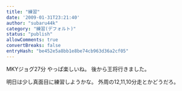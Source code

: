 ```yaml
---
title: "練習"
date: '2009-01-31T23:21:40'
author: "subaru44k"
category: "練習(デフォルト)"
status: "publish"
allowComments: true
convertBreaks: false
entryHash: "be452e5a8bb1e8be74cb963d36a2cf05"
---
```

MKYジョグ27分
やっぱ楽しいね。
後から王将行きました。

明日は少し真面目に練習しようかな。
外周の12,11,10分走とかどうだろ。
